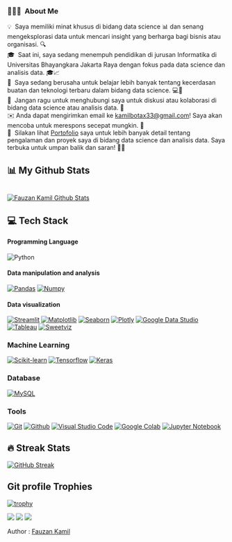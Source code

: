 ### 👨🏻‍💻 &nbsp;About Me

💡&nbsp; Saya memiliki minat khusus di bidang data science 📊 dan senang mengeksplorasi data untuk mencari insight yang berharga bagi bisnis atau organisasi. 🔍\
🎓 &nbsp;Saat ini, saya sedang menempuh pendidikan di jurusan Informatika di Universitas Bhayangkara Jakarta Raya dengan fokus pada data science dan analisis data. 🎓📈\
🌱 &nbsp;Saya sedang berusaha untuk belajar lebih banyak tentang kecerdasan buatan dan teknologi terbaru dalam bidang data science. 💻🤖\
💬 &nbsp;Jangan ragu untuk menghubungi saya untuk diskusi atau kolaborasi di bidang data science atau analisis data. 🤝\
✉️&nbsp;Anda dapat mengirimkan email ke kamilbotax33@gmail.com! Saya akan mencoba untuk merespons secepat mungkin. 📧\
📄 &nbsp;Silakan lihat [Portofolio](https://www.datascienceportfol.io/fauzankamil) saya untuk lebih banyak detail tentang pengalaman dan proyek saya di bidang data science dan analisis data. Saya terbuka untuk umpan balik dan saran! 🙏🏼

## 📊 My Github Stats

<br/>
    <a href="https://github.com/Fauzan-Kamil/"><img alt="Fauzan Kamil Github Stats" src="https://github-readme-stats.vercel.app/api?username=Fauzan-Kamil&show_icons=true&count_private=true&theme=react&hide_border=true&bg_color=0D1117" /></a>

<br/>

## 💻 Tech Stack

#### Programming Language

![Python](https://img.shields.io/badge/Python-3776AB?style=for-the-badge&logo=python&logoColor=white)

#### Data manipulation and analysis

[![Pandas](https://img.shields.io/badge/Pandas-356?style=for-the-badge&logo=pandas&logoColor=white)](https://pandas.pydata.org/)
[![Numpy](https://img.shields.io/badge/Numpy-FFF?style=for-the-badge&logo=numpy&logoColor=blue)](https://numpy.org/)

#### Data visualization

[![Streamlit](https://img.shields.io/badge/Streamlit-FF4B4B?style=for-the-badge&logo=streamlit&logoColor=white)]()
[![Matplotlib](https://img.shields.io/badge/Matplotlib-white?style=for-the-badge&logo=https://matplotlib.org/&logoColor=blue)](https://matplotlib.org/)
[![Seaborn](https://img.shields.io/badge/Seaborn-blue?style=for-the-badge&logo=seaborn.pydata&logoColor=white)](https://seaborn.pydata.org/)
[![Plotly](https://img.shields.io/badge/Plotly-FFF?style=for-the-badge&logo=plotly&logoColor=blue)](https://plotly.com/)
[![Google Data Studio](https://img.shields.io/badge/Google%20Data%20Studio-FFF?style=for-the-badge&logo=google%20data%20studio&logoColor=blue)](https://datastudio.google.com/)
[![Tableau](https://img.shields.io/badge/Tableau-FFF?style=for-the-badge&logo=tableau&logoColor=blue)](https://www.tableau.com/)
[![Sweetviz](https://img.shields.io/badge/Sweetviz-FFF?style=for-the-badge&logo=sweetviz&logoColor=blue)](https://pypi.org/project/sweetviz/)

### Machine Learning

[![Scikit-learn](https://img.shields.io/badge/Scikit--learn-FFf?style=for-the-badge&logo=scikit-learn&logoColor=golden)](https://scikit-learn.org/stable/)
[![Tensorflow](https://img.shields.io/badge/Tensorflow-yellow?style=for-the-badge&logo=tensorflow&logoColor=white)](https://www.tensorflow.org/)
[![Keras](https://img.shields.io/badge/Keras-red?style=for-the-badge&logo=keras&logoColor=white)](https://keras.io/)

### Database

[![MySQL](https://img.shields.io/badge/MySQL-FFF?style=for-the-badge&logo=mysql&logoColor=blue)](https://www.mysql.com/)

### Tools

[![Git](https://img.shields.io/badge/Git-FFF?style=for-the-badge&logo=git&logoColor=red)](https://git-scm.com/)
[![Github](https://img.shields.io/badge/Github-black?style=for-the-badge&logo=github&logoColor=white)](https://github.com/Fauzan-Kamil)
[![Visual Studio Code](https://img.shields.io/badge/Visual%20Studio%20Code-0078d7.svg?style=for-the-badge&logo=visual-studio-code&logoColor=white)]()
[![Google Colab](https://img.shields.io/badge/Google%20Colab-black?style=for-the-badge&logo=google-colab&logoColor=golden)]()
[![Jupyter Notebook](https://img.shields.io/badge/Jupyter%20Notebook-white?style=for-the-badge&logo=jupyter&logoColor=golden)]()

## 🔥 Streak Stats

[![GitHub Streak](https://github-readme-streak-stats.herokuapp.com?user=Fauzan-Kamil&theme=blueberry&hide_border=true&date_format=M%20j%5B%2C%20Y%5D)](https://git.io/streak-stats)

## Git profile Trophies

[![trophy](https://github-profile-trophy.vercel.app/?username=Fauzan-Kamil&theme=onedark)](https://github.com/ryo-ma/github-profile-trophy)

<a href = "https://www.instagram.com/kamiilll3/"><img src="https://img.icons8.com/fluent/48/000000/instagram-new.png"/></a>
<a href = "https://www.linkedin.com/in/fauzan-kamil"><img src="https://img.icons8.com/fluent/48/000000/linkedin.png"/></a>
<a href = "https://www.linkedin.com/in/fauzan-kamil"><img src="![1679172163299](https://user-images.githubusercontent.com/73100062/235370012-f95f3116-6173-4fd5-b346-678609284e08.jpeg)
"/></a>

Author : [Fauzan Kamil](https://github.com/Fauzan-Kamil/)
